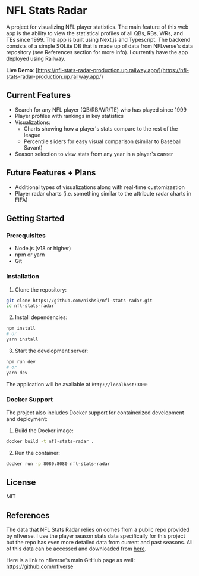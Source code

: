 # NFL Stats Radar

A project for visualizing NFL player statistics. The main feature of this web app is the ability to view the statistical profiles of all QBs, RBs, WRs, and TEs since 1999. The app is built using Next.js and Typescript. The backend consists of a simple SQLite DB that is made up of data from NFLverse's data repository (see References section for more info). I currently have the app deployed using Railway.

**Live Demo**: [https://nfl-stats-radar-production.up.railway.app/](https://nfl-stats-radar-production.up.railway.app/)

## Current Features
- Search for any NFL player (QB/RB/WR/TE) who has played since 1999
- Player profiles with rankings in key statistics
- Visualizations:
  - Charts showing how a player's stats compare to the rest of the league
  - Percentile sliders for easy visual comparison (similar to Baseball Savant)
- Season selection to view stats from any year in a player's career

## Future Features + Plans
- Additional types of visualizations along with real-time customizastion
- Player radar charts (i.e. something similar to the attribute radar charts in FIFA)

## Getting Started

### Prerequisites
- Node.js (v18 or higher)
- npm or yarn
- Git

### Installation

1. Clone the repository:
```bash
git clone https://github.com/nishs9/nfl-stats-radar.git
cd nfl-stats-radar
```

2. Install dependencies:
```bash
npm install
# or
yarn install
```

3. Start the development server:
```bash
npm run dev
# or
yarn dev
```

The application will be available at `http://localhost:3000`

### Docker Support

The project also includes Docker support for containerized development and deployment:

1. Build the Docker image:
```bash
docker build -t nfl-stats-radar .
```

2. Run the container:
```bash
docker run -p 8080:8080 nfl-stats-radar
```

## License

MIT

## References
The data that NFL Stats Radar relies on comes from a public repo provided by nflverse. I use the player season stats data specifically for this project but the repo has even more detailed data from current and past seasons. All of this data can be accessed and downloaded from [here](https://github.com/nflverse/nflverse-data/releases).

Here is a link to nflverse's main GitHub page as well: https://github.com/nflverse
